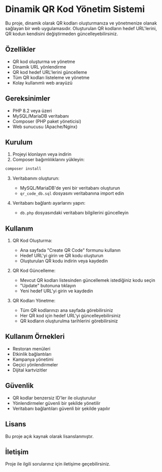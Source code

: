 # Dinamik QR Kod Yönetim Sistemi

Bu proje, dinamik olarak QR kodları oluşturmanıza ve yönetmenize olanak sağlayan bir web uygulamasıdır. Oluşturulan QR kodların hedef URL'lerini, QR kodun kendisini değiştirmeden güncelleyebilirsiniz.

## Özellikler

- QR kod oluşturma ve yönetme
- Dinamik URL yönlendirme
- QR kod hedef URL'lerini güncelleme
- Tüm QR kodları listeleme ve yönetme
- Kolay kullanımlı web arayüzü

## Gereksinimler

- PHP 8.2 veya üzeri
- MySQL/MariaDB veritabanı
- Composer (PHP paket yöneticisi)
- Web sunucusu (Apache/Nginx)

## Kurulum

1. Projeyi klonlayın veya indirin
2. Composer bağımlılıklarını yükleyin:
```bash
composer install
```

3. Veritabanını oluşturun:
   - MySQL/MariaDB'de yeni bir veritabanı oluşturun
   - `qr_code_db.sql` dosyasını veritabanına import edin

4. Veritabanı bağlantı ayarlarını yapın:
   - `db.php` dosyasındaki veritabanı bilgilerini güncelleyin

## Kullanım

1. QR Kod Oluşturma:
   - Ana sayfada "Create QR Code" formunu kullanın
   - Hedef URL'yi girin ve QR kodu oluşturun
   - Oluşturulan QR kodu indirin veya kaydedin

2. QR Kod Güncelleme:
   - Mevcut QR kodları listesinden güncellemek istediğiniz kodu seçin
   - "Update" butonuna tıklayın
   - Yeni hedef URL'yi girin ve kaydedin

3. QR Kodları Yönetme:
   - Tüm QR kodlarınızı ana sayfada görebilirsiniz
   - Her QR kod için hedef URL'yi güncelleyebilirsiniz
   - QR kodların oluşturulma tarihlerini görebilirsiniz

## Kullanım Örnekleri

- Restoran menüleri
- Etkinlik bağlantıları
- Kampanya yönetimi
- Geçici yönlendirmeler
- Dijital kartvizitler

## Güvenlik

- QR kodlar benzersiz ID'ler ile oluşturulur
- Yönlendirmeler güvenli bir şekilde yönetilir
- Veritabanı bağlantıları güvenli bir şekilde yapılır

## Lisans

Bu proje açık kaynak olarak lisanslanmıştır.

## İletişim

Proje ile ilgili sorularınız için iletişime geçebilirsiniz.
